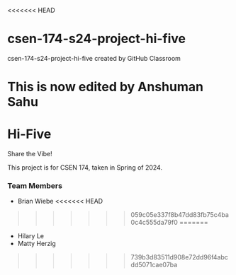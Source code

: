 <<<<<<< HEAD
# csen-174-s24-project-hi-five
csen-174-s24-project-hi-five created by GitHub Classroom

This is now edited by Anshuman Sahu
=======
# Hi-Five
Share the Vibe!

This project is for CSEN 174, taken in Spring of 2024.

### Team Members
- Brian Wiebe
<<<<<<< HEAD
>>>>>>> 059c05e337f8b47dd83fb75c4ba0c4c555da79f0
=======
- Hilary Le
- Matty Herzig
>>>>>>> 739b3d83511d908e72dd96f4abcdd5071cae07ba
